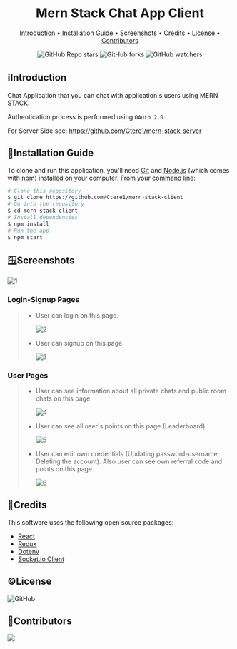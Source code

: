 <h1 align="center">
  Mern Stack Chat App Client
  <br>
</h1>

<p align="center">
  <a href="#introduction">Introduction</a> •
  <a href="#installation-guide">Installation Guide</a> •
  <a href="#screenshots">Screenshots</a> •
  <a href="#credits">Credits</a> •
  <a href="#license">License</a> •
  <a href="#contributors">Contributors</a> 
</p>

<div align="center">

![GitHub Repo stars](https://img.shields.io/github/stars/Ctere1/mern-stack-client?style=social)
![GitHub forks](https://img.shields.io/github/forks/Ctere1/mern-stack-client?style=social)
![GitHub watchers](https://img.shields.io/github/watchers/Ctere1/mern-stack-client?style=social)

</div>

## ℹ️Introduction
Chat Application that you can chat with application's users using MERN STACK.

Authentication process is performed using `OAuth 2.0`.

For Server Side see: https://github.com/Ctere1/mern-stack-server

## 📃Installation Guide

To clone and run this application, you'll need [Git](https://git-scm.com) and [Node.js](https://nodejs.org/en/download/) (which comes with [npm](http://npmjs.com)) installed on your computer. From your command line:

```bash
# Clone this repository
$ git clone https://github.com/Ctere1/mern-stack-client
# Go into the repository
$ cd mern-stack-client
# Install dependencies
$ npm install
# Run the app
$ npm start
```

## 🪟Screenshots

![1](https://user-images.githubusercontent.com/62745858/210178395-df920c96-1590-4eba-bcfb-ceb06fa375b3.png)

### **Login-Signup Pages**
> * User can login on this page.
>
>   ![2](https://user-images.githubusercontent.com/62745858/210178375-2bdc1697-871f-46c8-94b0-1a7fb985d1db.png)
>
> * User can signup on this page.
>
>   ![3](https://user-images.githubusercontent.com/62745858/210178382-d9f5eaef-7c22-453c-94db-70e3aa37d10e.png)

### **User Pages**
> * User can see information about all private chats and public room chats on this page.
>
>   ![4](https://user-images.githubusercontent.com/62745858/210178414-19f13a17-3ede-4745-918d-b1bb1f76f94b.png)
>
> * User can see all user's points on this page (Leaderboard).
> 
>   ![5](https://user-images.githubusercontent.com/62745858/210178420-f0f9f29b-f6ff-4ae7-949d-0fc33e8d5179.png)
>
> * User can edit own credentials (Updating password-username, Deleting the account). Also user can see own referral code and points on this page.
> 
>   ![6](https://user-images.githubusercontent.com/62745858/210178423-6e1ead35-f1f0-4a0b-a821-85208ae1361f.png)


## 📝Credits

This software uses the following open source packages:

- [React](https://reactjs.org/)
- [Redux](https://redux.js.org/)
- [Dotenv](https://github.com/motdotla/dotenv)
- [Socket.io Client](https://socket.io/)

## ©License
![GitHub](https://img.shields.io/github/license/Ctere1/mern-stack-client)


## 📌Contributors

<a href="https://github.com/Ctere1/">
  <img src="https://contrib.rocks/image?repo=Ctere1/Ctere1" />
</a>
